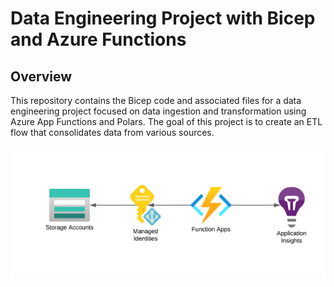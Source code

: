 # Data Engineering Project with Bicep and Azure Functions

## Overview

This repository contains the Bicep code and associated files for a data engineering project focused on data ingestion and transformation using Azure App Functions and Polars. The goal of this project is to create an ETL flow that consolidates data from various sources.

![architecture](documents/architecture.png)